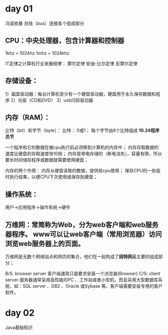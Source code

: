 # day 01
冯诺依曼
总线（bus）连接各个组成部分

## CPU：中央处理器，包含计算器和控制器
  1khz = 1024hz   1mhz = 1024khz

IT定律之计算机行业发展规律：
摩尔定律
安迪-比尔定律
反摩尔定律

## 存储设备：
  1）磁盘驱动器：每台计算机至少有一个硬盘驱动器，硬盘用于永久保存数据和程序
  2）光驱（CD和DVD）
  3）usb闪存驱动器

## 内存（RAM）：
  比特（bit）和字节（byte）：
  比特： 0或1；
  每个字节由8个比特组成
**10.24程序员节**

一个程序和它的数据在被cpu执行前必须移到计算机的内存中；
内存存取数据的速度比硬盘的存取速度快10倍；
内存是带电存储的（断电消失），容量有限，所以要长时间储存程序或数据就需要使用硬盘；

内存的两个作用：
  内存从硬盘读取的数据，提供给cpu使用；
  保存CPU的一些临时执行结果，以便CPU下次使用或保存到硬盘；


## 操作系统：
  用户->应用程序->操作系统->硬件

## 万维网：常简称为Web，分为web客户端和web服务器程序。 www可以让web客户端（常用浏览器）访问浏览web服务器上的页面。
  万维网是无数个网络站点和网页的集合，他们在一起构成了**因特网**最主要的组成部分；

B/S: browser  server
  客户端通常只是要求安装一个浏览器(Browser)
C/S: client  server
  服务器通常采用高性能的PC 、工作站或者小型机，而且采用大型数据库系统，如：SQL server 、DB2 、Oracle 或Sybase 等。客户端需要安装专用的客户软件。



# day 02
Java基础知识
